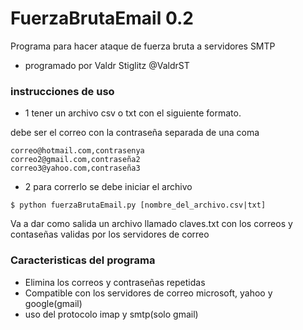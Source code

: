 # FuerzaBrutaEmail 0.2
Programa para hacer ataque de fuerza bruta a servidores SMTP
- programado por Valdr Stiglitz @ValdrST

### instrucciones de uso

- 1 tener un archivo csv o txt con el siguiente formato.

debe ser el correo con la contraseña separada de una coma
 
 ```
 correo@hotmail.com,contrasenya
 correo2@gmail.com,contraseña2
 correo3@yahoo.com,contraseña3
 ```
 
 - 2 para correrlo se debe iniciar el archivo 
 
 `$ python fuerzaBrutaEmail.py [nombre_del_archivo.csv|txt]`
 
Va a dar como salida un archivo llamado claves.txt con los correos y contaseñas validas por los servidores de correo

### Caracteristicas del programa

- Elimina los correos y contraseñas repetidas
- Compatible con los servidores de correo microsoft, yahoo y google(gmail)
- uso del protocolo imap y smtp(solo gmail)
